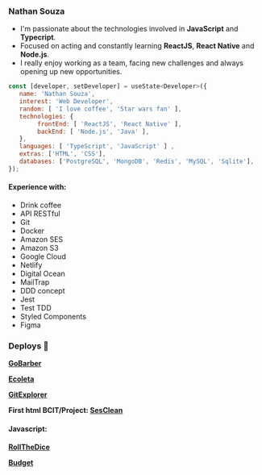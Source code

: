 ### Nathan Souza

<ul>
  <li> I'm passionate about the technologies involved in <b>JavaScript</b> and <b>Typecript</b>. </li>

  <li> Focused on acting and constantly learning <b>ReactJS</b>, <b>React Native</b> and <b>Node.js</b>. </li>

  <li> I really enjoy working as a team, facing new challenges and always opening up new opportunities. </li>
</ul>

```js
const [developer, setDeveloper] = useState<Developer>({
   name: 'Nathan Souza',
   interest: 'Web Developer',
   random: [ 'I love coffee', 'Star wars fan' ],   
   technologies: {
        frontEnd: [ 'ReactJS', 'React Native' ],
        backEnd: [ 'Node.js', 'Java' ],
   },
   languages: [ 'TypeScript', 'JavaScript' ] ,
   extras: ['HTML', 'CSS'],
   databases: ['PostgreSQL', 'MongoDB', 'Redis', 'MySQL', 'Sqlite'],
});
```


#### Experience with:
<ul>
  <li>Drink coffee</li>
  <li>API RESTful</li>
  <li>Git</li>
  <li>Docker</li>  
  <li>Amazon SES</li>
  <li>Amazon S3</li>
  <li>Google Cloud</li>
  <li>Netlify</li>
  <li>Digital Ocean</li>
  <li>MailTrap</li>
  <li>DDD concept</li> 
  <li>Jest</li>    
  <li>Test TDD</li>  
  <li>Styled Components</li>  
  <li>Figma</li>
</ul>


<h4 align="center">
  
  ### Deploys :rocket:
  
**[GoBarber][gobarber_site]**

**[Ecoleta][ecoleta_site]**

**[GitExplorer][gitexplorer_site]**

  
  **First html BCIT/Project: [SesClean][sesclean_site]**

  #### Javascript:
  
  **[RollTheDice][rolldice_site]**
  
  **[Budget][budget_site]**

</h4>

<!-- Website Links -->

[backend_site]: https://github.com/nathancsouza/ecoleta-web/
[gobarber_site]: https://gobarber.nathansouza.com/
[ecoleta_site]: https://ecoleta.nathansouza.com/
[gitexplorer_site]: https://gitexplorer.nathansouza.com/
[sesclean_site]: https://sesclean.nathansouza.com/
[rolldice_site]: http://rolldice.nathansouza.com/
[budget_site]: http://budget.nathansouza.com/

